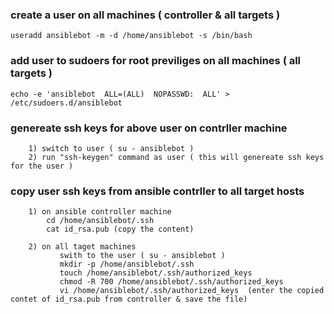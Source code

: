### create a user on all machines ( controller & all targets )

	useradd ansiblebot -m -d /home/ansiblebot -s /bin/bash

### add user to sudoers for root previliges  on all machines ( all targets )

	echo -e 'ansiblebot  ALL=(ALL)  NOPASSWD:  ALL' > /etc/sudoers.d/ansiblebot

### genereate ssh keys for above user on contrller machine 

```
	1) switch to user ( su - ansiblebot )
	2) run "ssh-keygen" command as user ( this will genereate ssh keys for the user ) 
```

### copy user ssh keys from ansible contrller to all target hosts

```
	1) on ansible controller machine
		cd /home/ansiblebot/.ssh 
		cat id_rsa.pub (copy the content)
```
```
	2) on all taget machines
		   swith to the user ( su - ansiblebot )
		   mkdir -p /home/ansiblebot/.ssh
		   touch /home/ansiblebot/.ssh/authorized_keys
		   chmod -R 700 /home/ansiblebot/.ssh/authorized_keys
		   vi /home/ansiblebot/.ssh/authorized_keys  (enter the copied contet of id_rsa.pub from controller & save the file)
```	
	


